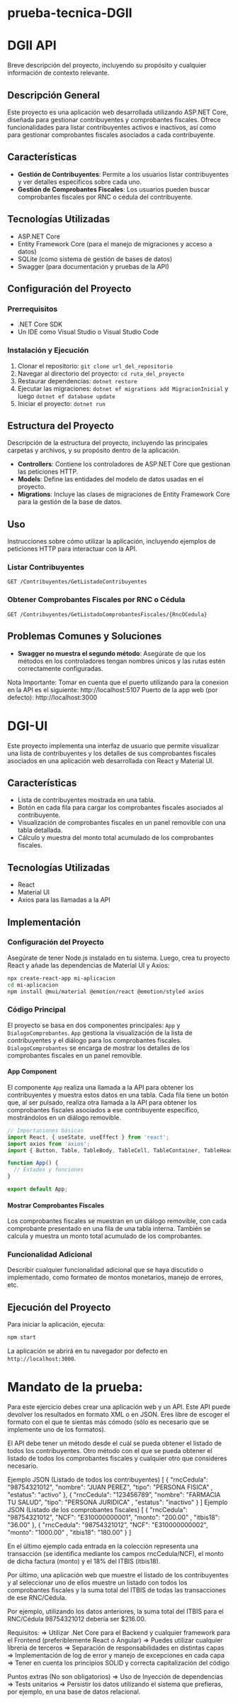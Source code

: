 # prueba-tecnica-DGII


# DGII API

Breve descripción del proyecto, incluyendo su propósito y cualquier información de contexto relevante.

## Descripción General

Este proyecto es una aplicación web desarrollada utilizando ASP.NET Core, diseñada para gestionar contribuyentes y comprobantes fiscales. Ofrece funcionalidades para listar contribuyentes activos e inactivos, así como para gestionar comprobantes fiscales asociados a cada contribuyente.

## Características

- **Gestión de Contribuyentes**: Permite a los usuarios listar contribuyentes y ver detalles específicos sobre cada uno.
- **Gestión de Comprobantes Fiscales**: Los usuarios pueden buscar comprobantes fiscales por RNC o cédula del contribuyente.

## Tecnologías Utilizadas

- ASP.NET Core
- Entity Framework Core (para el manejo de migraciones y acceso a datos)
- SQLite (como sistema de gestión de bases de datos)
- Swagger (para documentación y pruebas de la API)

## Configuración del Proyecto

### Prerrequisitos

- .NET Core SDK
- Un IDE como Visual Studio o Visual Studio Code

### Instalación y Ejecución

1. Clonar el repositorio: `git clone url_del_repositorio`
2. Navegar al directorio del proyecto: `cd ruta_del_proyecto`
3. Restaurar dependencias: `dotnet restore`
4. Ejecutar las migraciones: `dotnet ef migrations add MigracionInicial` y luego `dotnet ef database update`
5. Iniciar el proyecto: `dotnet run`

## Estructura del Proyecto

Descripción de la estructura del proyecto, incluyendo las principales carpetas y archivos, y su propósito dentro de la aplicación.

- **Controllers**: Contiene los controladores de ASP.NET Core que gestionan las peticiones HTTP.
- **Models**: Define las entidades del modelo de datos usadas en el proyecto.
- **Migrations**: Incluye las clases de migraciones de Entity Framework Core para la gestión de la base de datos.

## Uso

Instrucciones sobre cómo utilizar la aplicación, incluyendo ejemplos de peticiones HTTP para interactuar con la API.

### Listar Contribuyentes

`GET /Contribuyentes/GetListadoContribuyentes`

### Obtener Comprobantes Fiscales por RNC o Cédula

`GET /Contribuyentes/GetListadoComprobantesFiscales/{RncOCedula}`

## Problemas Comunes y Soluciones

- **Swagger no muestra el segundo método**: Asegúrate de que los métodos en los controladores tengan nombres únicos y las rutas estén correctamente configuradas.

Nota Importante:
Tomar en cuenta que el puerto utilizando para la conexion en la API es el siguiente: http://localhost:5107
Puerto de la app web (por defecto): http://localhost:3000 


# DGI-UI

Este proyecto implementa una interfaz de usuario que permite visualizar una lista de contribuyentes y los detalles de sus comprobantes fiscales asociados en una aplicación web desarrollada con React y Material UI.

## Características

- Lista de contribuyentes mostrada en una tabla.
- Botón en cada fila para cargar los comprobantes fiscales asociados al contribuyente.
- Visualización de comprobantes fiscales en un panel removible con una tabla detallada.
- Cálculo y muestra del monto total acumulado de los comprobantes fiscales.

## Tecnologías Utilizadas

- React
- Material UI
- Axios para las llamadas a la API

## Implementación

### Configuración del Proyecto

Asegúrate de tener Node.js instalado en tu sistema. Luego, crea tu proyecto React y añade las dependencias de Material UI y Axios:

```bash
npx create-react-app mi-aplicacion
cd mi-aplicacion
npm install @mui/material @emotion/react @emotion/styled axios
```

### Código Principal

El proyecto se basa en dos componentes principales: `App` y `DialogoComprobantes`. `App` gestiona la visualización de la lista de contribuyentes y el diálogo para los comprobantes fiscales. `DialogoComprobantes` se encarga de mostrar los detalles de los comprobantes fiscales en un panel removible.

#### App Component

El componente `App` realiza una llamada a la API para obtener los contribuyentes y muestra estos datos en una tabla. Cada fila tiene un botón que, al ser pulsado, realiza otra llamada a la API para obtener los comprobantes fiscales asociados a ese contribuyente específico, mostrándolos en un diálogo removible.

```jsx
// Importaciones básicas
import React, { useState, useEffect } from 'react';
import axios from 'axios';
import { Button, Table, TableBody, TableCell, TableContainer, TableHead, TableRow, Paper, Dialog, DialogActions, DialogContent, DialogTitle } from '@mui/material';

function App() {
  // Estados y funciones
}

export default App;
```

#### Mostrar Comprobantes Fiscales

Los comprobantes fiscales se muestran en un diálogo removible, con cada comprobante presentado en una fila de una tabla interna. También se calcula y muestra un monto total acumulado de los comprobantes.

### Funcionalidad Adicional

Describir cualquier funcionalidad adicional que se haya discutido o implementado, como formateo de montos monetarios, manejo de errores, etc.

## Ejecución del Proyecto

Para iniciar la aplicación, ejecuta:

```bash
npm start
```

La aplicación se abrirá en tu navegador por defecto en `http://localhost:3000`.



# Mandato de la prueba:

Para este ejercicio debes crear una aplicación web y un API. Este API puede devolver los resultados en
formato XML o en JSON. Eres libre de escoger el formato con el que te sientas más cómodo (sólo es
necesario que se implemente uno de los formatos).

El API debe tener un método desde el cuál se pueda obtener el listado de todos los contribuyentes.
Otro método con el que se pueda obtener el listado de todos los comprobantes fiscales y cualquier otro
que consideres necesario.

Ejemplo JSON (Listado de todos los contribuyentes)
[
    {
        "rncCedula": "98754321012",
        "nombre": "JUAN PEREZ",
        "tipo": "PERSONA FISICA"
        ,
        "estatus": "activo"
    },
    {
        "rncCedula": "123456789”,
        "nombre": "FARMACIA TU SALUD",
        "tipo": "PERSONA JURIDICA"
        ,
        "estatus": "inactivo"
    }
]
Ejemplo JSON (Listado de los comprobantes fiscales)
[
    {
        "rncCedula": "98754321012",
        "NCF": "E310000000001",
        "monto": "200.00"
        ,
        "itbis18": "36.00"
    },
    {
        "rncCedula": "98754321012”,
        "NCF": "E310000000002",
        "monto": "1000.00"
        ,
        "itbis18": "180.00"
    }
]

En el último ejemplo cada entrada en la colección representa una transacción (se identifica mediante
los campos rncCedula/NCF), el monto de dicha factura (monto) y el 18% del ITBIS (itbis18).

Por último, una aplicación web que muestre el listado de los contribuyentes y al seleccionar uno de
ellos muestre un listado con todos los comprobantes fiscales y la suma total del ITBIS de todas las
transacciones de ese RNC/Cédula.

Por ejemplo, utilizando los datos anteriores, la suma total del ITBIS para el RNC/Cédula 98754321012
debería ser $216.00.

Requisitos:
⇒ Utilizar .Net Core para el Backend y cualquier framework para el Frontend (preferiblemente
React o Angular)
⇒ Puedes utilizar cualquier librería de terceros
⇒ Separación de responsabilidades en distintas capas
⇒ Implementación de log de error y manejo de excepciones en cada capa
⇒ Tener en cuenta los principios SOLID y correcta capitalización del código

Puntos extras (No son obligatorios)
⇒ Uso de Inyección de dependencias
⇒ Tests unitarios
⇒ Persistir los datos utilizando el sistema que prefieras, por ejemplo, en una base de datos
relacional.